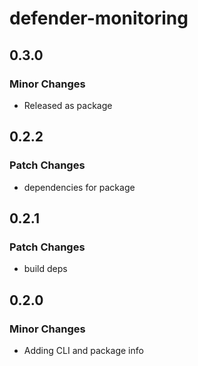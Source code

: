# defender-monitoring

## 0.3.0

### Minor Changes

- Released as package

## 0.2.2

### Patch Changes

- dependencies for package

## 0.2.1

### Patch Changes

- build deps

## 0.2.0

### Minor Changes

- Adding CLI and package info
